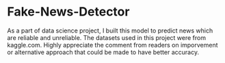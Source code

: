 # Fake-News-Detector
As a part of data science project, I built this model to predict news which are reliable and unreliable. The datasets used in this project were from kaggle.com. Highly appreciate the comment from readers on imporvement or alternative approach that could be made to have better accuracy.
